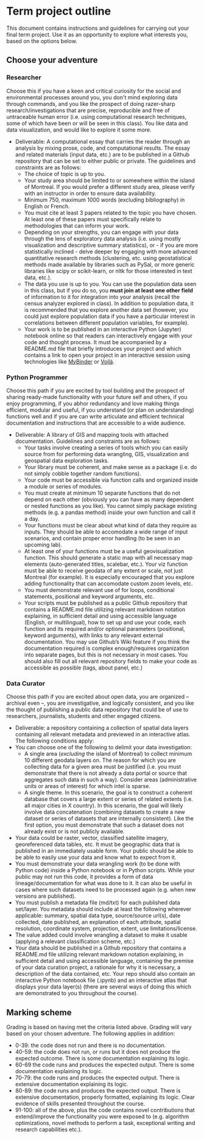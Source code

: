 # Term project outline

This document contains instructions and guidelines for carrying out your final term project. Use it as an opportunity to explore what interests you, based on the options below.

## Choose your adventure

### Researcher

Choose this if you have a keen and critical curiosity for the social and environmental processes around you, you don't mind exploring data through commands, and you like the prospect of doing razer-sharp research/investigations that are precise, reproducible and free of untraceable human error (i.e. using computational research techniques, some of which have been or will be seen in this class). You like data and data visualization, and would like to explore it some more.

- Deliverable: A computational essay that carries the reader through an analysis by mixing prose, code, and computational results. The essay and related materials (input data, etc.) are to be published in a Github repository that can be set to either public or private. The guidelines and constraints are as follows:
  -	The choice of topic is up to you.
  -	Your study area should be limited to or somewhere within the island of Montreal. If you would prefer a different study area, please verify with an instructor in order to ensure data availability.
  -	Minimum 750, maximum 1000 words (excluding bibliography) in English or French.
  -	You must cite at least 3 papers related to the topic you have chosen. At least one of these papers must specifically relate to methodologies that can inform your work.
  -	Depending on your strengths, you can engage with your data through the lens of exploratory data analysis (i.e. using mostly visualization and descriptive summary statistics), or - if you are more statistically inclined - delve deeper by engaging with more advanced quantitative research methods (clustering, etc. using geostatistical methods made available by libraries such as PySal, or more generic libraries like scipy or scikit-learn, or nltk for those interested in text data, etc.).
  -	The data you use is up to you. You can use the population data seen in this class, but if you do so, you **must join at least one other field** of information to it for integration into your analysis (recall the census analyzer explored in class). In addition to population data, it is recommended that you explore another data set (however, you could just explore population data if you have a particular interest in correlations between different population variables, for example).
  -	Your work is to be published in an interactive Python (Jupyter) notebook online so that readers can interactively engage with your code and thought process. It must be accompanied by a README.md file that briefly introduces your project and which contains a link to open your project in an interactive session using technologies like [MyBinder](https://mybinder.org/) or [Voilà](https://voila-gallery.org/).

### Python Programmer

Choose this path if you are excited by tool building and the prospect of sharing ready-made functionality with your future self and others, if you enjoy programming, if you abhor redundancy and love making things efficient, modular and useful, if you understand (or plan on understanding) functions well and if you are can write articulate and efficient technical documentation and instructions that are accessible to a wide audience.

- Deliverable: A library of GIS and mapping tools with attached documentation. Guidelines and constraints are as follows:
  - Your tasks involve creating a series of tools which you can easily source from for performing data wrangling, GIS, visualization and geospatial data exploration tasks.
  - Your library must be coherent, and make sense as a package (i.e. do not simply cobble together random functions). 
  - Your code must be accessible via function calls and organized inside a module or series of modules.
  -	You must create at minimum 10 separate functions that do not depend on each other (obviously you can have as many dependent or nested functions as you like). You cannot simply package existing methods (e.g. a pandas method) inside your own function and call it a day.
  - Your functions must be clear about what kind of data they require as inputs. They should be able to accomodate a wide range of input scenarios, and contain proper error handling (to be seen in an upcoming lab).
  - At least one of your functions must be a useful geovisualization function. This should generate a static map with all necessary map elements (auto-generated titles, scalebar, etc.). Your viz function must be able to receive geodata of any extent or scale, not just Montreal (for example). It is especially encouraged that you explore adding functionality that can accomodate custom zoom levels, etc.
  -	You must demonstrate relevant use of for loops, conditional statements, positional and keyword arguments, etc.
  -	Your scripts must be published as a public Github repository that contains a README.md file utilizing relevant markdown notation explaining, in sufficient detail and using accessible language (English, or multilingual), how to set up and use your code, each function and its required and/or optional parameters (positional, keyword arguments), with links to any relevant external documentation. You may use Github’s Wiki feature if you think the documentation required is complex enough/requires organization into separate pages, but this is not necessary in most cases. You should also fill out all relevant repository fields to make your code as accessible as possible (tags, about panel, etc.)

### Data Curator

Choose this path if you are excited about open data, you are organized – archival even –, you are investigative, and logically consistent, and you like the thought of publishing a public data repository that could be of use to researchers, journalists, students and other engaged citizens.
-	Deliverable: a repository containing a collection of spatial data layers containing all relevant metadata and previewed in an interactive atlas. The following conditions apply:
  -	You can choose one of the following to delimit your data investigation:
    -	A single area (*excluding* the island of Montreal) to collect minimum 10 different geodata layers on. The reason for which you are collecting data for a given area must be justified (i.e. you must demonstrate that there is not already a data portal or source that aggregates such data in such a way). Consider areas (administrative units or areas of interest) for which intel is sparse.
    -	A single theme. In this scenario, the goal is to construct a coherent database that covers a large extent or series of related extents (i.e. all major cities in X country). In this scenario, the goal will likely involve data concatenation (combining datasets to create a new dataset or series of datasets that are internally consistent). Like the first option, you must demonstrate that such a dataset does not already exist or is not publicly available.
  -	Your data could be raster, vector, classified satellite imagery, georeferenced data tables, etc. It must be geographic data that is published in an immediately usable form. Your public should be able to be able to easily use your data and know what to expect from it.
  -	You must demonstrate your data wrangling work (to be done with Python code) inside a Python notebook or in Python scripts. While your public may not run this code, it provides a form of data lineage/documentation for what was done to it. It can also be useful in cases where such datasets need to be processed again (e.g. when new versions are published). 
  -	You must publish a metadata file (md/txt) for each published data set/layer. You metadata should include at least the following wherever applicable: summary, spatial data type, source/source url(s), date collected, date published, an explanation of each attribute, spatial resolution, coordinate system, projection, extent, use limitations/license. 
  -	The value added could involve wrangling a dataset to make it usable (applying a relevant classification scheme, etc.)
  -	Your data should be published in a Github repository that contains a README.md file utilizing relevant markdown notation explaining, in sufficient detail and using accessible language, containing the premise of your data curation project, a rationale for why it is necessary, a description of the data contained, etc. Your repo should also contain an interactive Python notebook file (.ipynb) and an interactive atlas that displays your data layer(s) (there are several ways of doing this which are demonstrated to you throughout the course).


## Marking scheme

Grading is based on having met the criteria listed above. Grading will vary based on your chosen adventure. The following applies in addition:

- 0-39: the code does not run and there is no documentation.
- 40-59: the code does not run, or runs but it does not produce the expected outcome. There is some documentation explaining its logic.
- 60-69 the code runs and produces the expected output. There is some documentation explaining its logic.
- 70-79: the code runs and produces the expected output. There is extensive documentation explaining its logic.
- 80-89: the code runs and produces the expected output. There is extensive documentation, properly formatted, explaining its logic. Clear evidence of skills presented throughout the course.
- 91-100: all of the above, plus the code contains novel contributions that extend/improve the functionality you were exposed to (e.g. algorithm optimizations, novel methods to perform a task, exceptional writing and research capabilities etc.).

